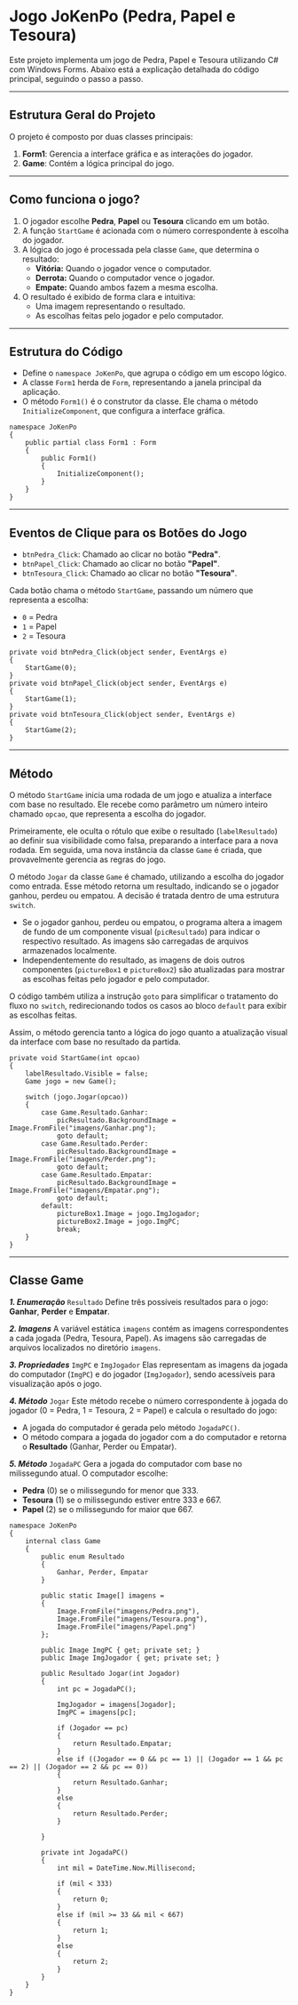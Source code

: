 # Jogo JoKenPo (Pedra, Papel e Tesoura)

Este projeto implementa um jogo de Pedra, Papel e Tesoura utilizando C# com Windows Forms. Abaixo está a explicação detalhada do código principal, seguindo o passo a passo.

---

## Estrutura Geral do Projeto

O projeto é composto por duas classes principais:
1. **Form1**: Gerencia a interface gráfica e as interações do jogador.
2. **Game**: Contém a lógica principal do jogo.

---

<h2>Como funciona o jogo?</h2>

<ol>
  <li>O jogador escolhe <strong>Pedra</strong>, <strong>Papel</strong> ou <strong>Tesoura</strong> clicando em um botão.</li>
  <li>A função <code>StartGame</code> é acionada com o número correspondente à escolha do jogador.</li>
  <li>A lógica do jogo é processada pela classe <code>Game</code>, que determina o resultado:
    <ul>
      <li><strong>Vitória:</strong> Quando o jogador vence o computador.</li>
      <li><strong>Derrota:</strong> Quando o computador vence o jogador.</li>
      <li><strong>Empate:</strong> Quando ambos fazem a mesma escolha.</li>
    </ul>
  </li>
  <li>O resultado é exibido de forma clara e intuitiva:
    <ul>
      <li>Uma imagem representando o resultado.</li>
      <li>As escolhas feitas pelo jogador e pelo computador.</li>
    </ul>
  </li>
</ol>

---

<h2>Estrutura do Código</h2>

<ul>
  <li>
    Define o <code>namespace JoKenPo</code>, que agrupa o código em um escopo lógico.
  </li>
  <li>
    A classe <code>Form1</code> herda de <code>Form</code>, representando a janela principal da aplicação.
  </li>
  <li>
    O método <code>Form1()</code> é o construtor da classe. Ele chama o método <code>InitializeComponent</code>, que configura a interface gráfica.
  </li>
</ul>


```
namespace JoKenPo
{
    public partial class Form1 : Form
    {
        public Form1()
        {
            InitializeComponent();
        }
    }
}
```

---

<h2>Eventos de Clique para os Botões do Jogo</h2>

<ul>
  <li>
    <code>btnPedra_Click</code>: Chamado ao clicar no botão <strong>"Pedra"</strong>.
  </li>
  <li>
    <code>btnPapel_Click</code>: Chamado ao clicar no botão <strong>"Papel"</strong>.
  </li>
  <li>
    <code>btnTesoura_Click</code>: Chamado ao clicar no botão <strong>"Tesoura"</strong>.
  </li>
</ul>

<p>
  Cada botão chama o método <code>StartGame</code>, passando um número que representa a escolha:
</p>

<ul>
  <li><code>0</code> = Pedra</li>
  <li><code>1</code> = Papel</li>
  <li><code>2</code> = Tesoura</li>
</ul>


```
private void btnPedra_Click(object sender, EventArgs e)
{
    StartGame(0);
}
private void btnPapel_Click(object sender, EventArgs e)
{
    StartGame(1);
}
private void btnTesoura_Click(object sender, EventArgs e)
{
    StartGame(2);
}
```
---

<h2>Método</h2>

O método `StartGame` inicia uma rodada de um jogo e atualiza a interface com base no resultado. Ele recebe como parâmetro um número inteiro chamado `opcao`, que representa a escolha do jogador.

Primeiramente, ele oculta o rótulo que exibe o resultado (`labelResultado`) ao definir sua visibilidade como falsa, preparando a interface para a nova rodada. Em seguida, uma nova instância da classe `Game` é criada, que provavelmente gerencia as regras do jogo.

O método `Jogar` da classe `Game` é chamado, utilizando a escolha do jogador como entrada. Esse método retorna um resultado, indicando se o jogador ganhou, perdeu ou empatou. A decisão é tratada dentro de uma estrutura `switch`.

- Se o jogador ganhou, perdeu ou empatou, o programa altera a imagem de fundo de um componente visual (`picResultado`) para indicar o respectivo resultado. As imagens são carregadas de arquivos armazenados localmente.
- Independentemente do resultado, as imagens de dois outros componentes (`pictureBox1` e `pictureBox2`) são atualizadas para mostrar as escolhas feitas pelo jogador e pelo computador.

O código também utiliza a instrução `goto` para simplificar o tratamento do fluxo no `switch`, redirecionando todos os casos ao bloco `default` para exibir as escolhas feitas.

Assim, o método gerencia tanto a lógica do jogo quanto a atualização visual da interface com base no resultado da partida.
  
```
private void StartGame(int opcao)
{
    labelResultado.Visible = false;
    Game jogo = new Game();

    switch (jogo.Jogar(opcao))
    {
        case Game.Resultado.Ganhar:
            picResultado.BackgroundImage = Image.FromFile("imagens/Ganhar.png");
            goto default;
        case Game.Resultado.Perder:
            picResultado.BackgroundImage = Image.FromFile("imagens/Perder.png");
            goto default;
        case Game.Resultado.Empatar:
            picResultado.BackgroundImage = Image.FromFile("imagens/Empatar.png");
            goto default;
        default:
            pictureBox1.Image = jogo.ImgJogador;
            pictureBox2.Image = jogo.ImgPC;
            break;
    }
}

```

---

<h2>Classe Game</h2>


***1. Enumeração*** `Resultado` 
Define três possíveis resultados para o jogo: **Ganhar**, **Perder** e **Empatar**.

***2. Imagens***
A variável estática `imagens` contém as imagens correspondentes a cada jogada (Pedra, Tesoura, Papel). As imagens são carregadas de arquivos localizados no diretório `imagens`.

***3. Propriedades*** `ImgPC` e `ImgJogador`
Elas representam as imagens da jogada do computador (`ImgPC`) e do jogador (`ImgJogador`), sendo acessíveis para visualização após o jogo.

***4. Método*** `Jogar`
Este método recebe o número correspondente à jogada do jogador (0 = Pedra, 1 = Tesoura, 2 = Papel) e calcula o resultado do jogo:
- A jogada do computador é gerada pelo método `JogadaPC()`.
- O método compara a jogada do jogador com a do computador e retorna o **Resultado** (Ganhar, Perder ou Empatar).

***5. Método*** `JogadaPC`
Gera a jogada do computador com base no milissegundo atual. O computador escolhe:
- **Pedra** (0) se o milissegundo for menor que 333.
- **Tesoura** (1) se o milissegundo estiver entre 333 e 667.
- **Papel** (2) se o milissegundo for maior que 667.

```
namespace JoKenPo
{
    internal class Game
    {
        public enum Resultado
        {
            Ganhar, Perder, Empatar
        }

        public static Image[] imagens =
        {
            Image.FromFile("imagens/Pedra.png"),
            Image.FromFile("imagens/Tesoura.png"),
            Image.FromFile("imagens/Papel.png")
        };

        public Image ImgPC { get; private set; }
        public Image ImgJogador { get; private set; }
        
        public Resultado Jogar(int Jogador)
        {
            int pc = JogadaPC();

            ImgJogador = imagens[Jogador];
            ImgPC = imagens[pc];

            if (Jogador == pc)
            {
                return Resultado.Empatar;
            }
            else if ((Jogador == 0 && pc == 1) || (Jogador == 1 && pc == 2) || (Jogador == 2 && pc == 0))
            {
                return Resultado.Ganhar;
            }
            else
            {
                return Resultado.Perder;
            }
            
        }

        private int JogadaPC()
        {
            int mil = DateTime.Now.Millisecond;

            if (mil < 333)
            {
                return 0;
            }
            else if (mil >= 33 && mil < 667)
            {
                return 1;
            }
            else
            {
                return 2;
            }
        }
    }
}
```


